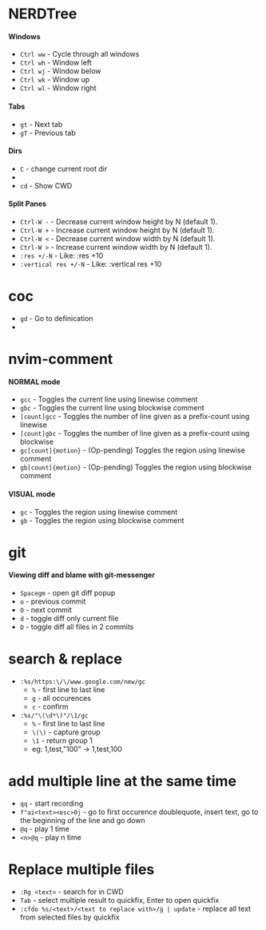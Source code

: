 # NERDTree
#### Windows

- `Ctrl ww` - Cycle through all windows
- `Ctrl wh` - Window left
- `Ctrl wj` - Window below
- `Ctrl wk` - Window up
- `Ctrl wl` - Window right 
#### Tabs
- `gt` - Next tab
- `gT` - Previous tab 
#### Dirs
- `C` - change current root dir
- 
- `cd` - Show CWD
#### Split Panes
- `Ctrl-W -` - Decrease current window height by N (default 1).
- `Ctrl-W +` - Increase current window height by N (default 1).
- `Ctrl-W <` - Decrease current window width by N (default 1).
- `Ctrl-W >` - Increase current window width by N (default 1).
- `:res +/-N` - Like: :res +10
- `:vertical res +/-N` - Like: :vertical res +10
# coc
- `gd` - Go to definication
- 

# nvim-comment
#### NORMAL mode
- `gcc` - Toggles the current line using linewise comment
- `gbc` - Toggles the current line using blockwise comment
- `[count]gcc` - Toggles the number of line given as a prefix-count using linewise
- `[count]gbc` - Toggles the number of line given as a prefix-count using blockwise
- `gc[count]{motion}` - (Op-pending) Toggles the region using linewise comment
- `gb[count]{motion}` - (Op-pending) Toggles the region using blockwise comment 
#### VISUAL mode
- `gc` - Toggles the region using linewise comment
- `gb` - Toggles the region using blockwise comment
# git
#### Viewing diff and blame with git-messenger
- `Spacegm` - open git diff popup
- `o` - previous commit
- `O` - next commit
- `d` - toggle diff only current file
- `D` - toggle diff all files in 2 commits


# search & replace
- `:%s/https:\/\/www.google.com/new/gc`
  - `%` - first line to last line
  - `g` - all occurences
  - `c` - confirm
- `:%s/"\(\d*\)"/\1/gc`
  - `%` - first line to last line
  - `\(\)` - capture group
  - `\1` - return group 1
  - eg: 1,test,"100" -> 1,test,100

# add multiple line at the same time
- `qq` - start recording
- `f"ai<text><esc>0j` - go to first occurence doublequote, insert text, go to the beginning of the line and go down
- `@q` - play 1 time
- `<n>@q` - play n time
 
# Replace multiple files
- `:Rg <text>` - search for <text> in CWD
- `Tab` - select multiple result to quickfix, Enter to open quickfix
- `:cfdo %s/<text>/<text to replace with>/g | update` - replace all text from selected files by quickfix
